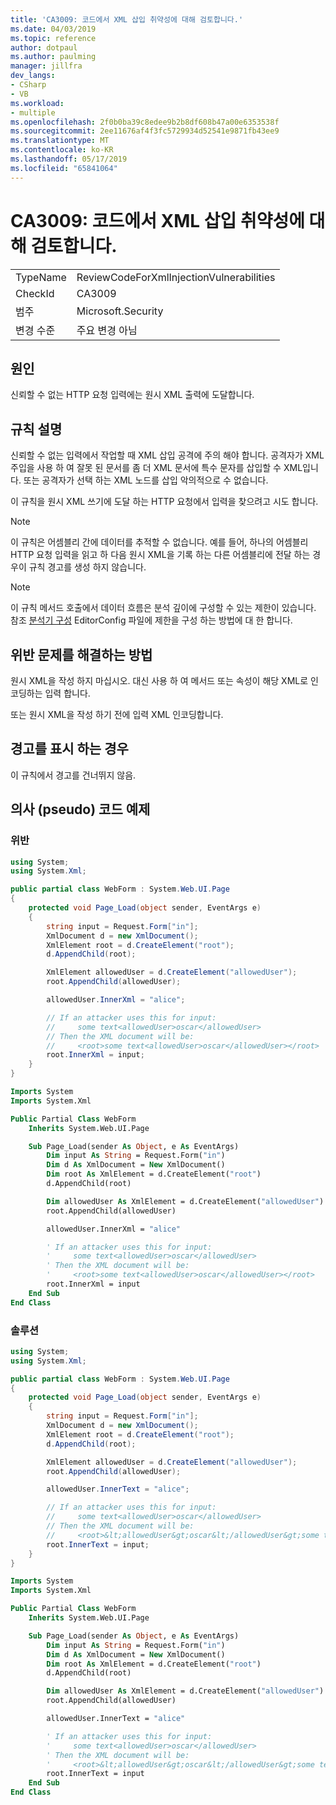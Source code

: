 ```yaml
---
title: 'CA3009: 코드에서 XML 삽입 취약성에 대해 검토합니다.'
ms.date: 04/03/2019
ms.topic: reference
author: dotpaul
ms.author: paulming
manager: jillfra
dev_langs:
- CSharp
- VB
ms.workload:
- multiple
ms.openlocfilehash: 2f0b0ba39c8edee9b2b8df608b47a00e6353538f
ms.sourcegitcommit: 2ee11676af4f3fc5729934d52541e9871fb43ee9
ms.translationtype: MT
ms.contentlocale: ko-KR
ms.lasthandoff: 05/17/2019
ms.locfileid: "65841064"
---
```

# <a name="ca3009-review-code-for-xml-injection-vulnerabilities"></a>CA3009: 코드에서 XML 삽입 취약성에 대해 검토합니다.

|||
|-|-|
|TypeName|ReviewCodeForXmlInjectionVulnerabilities|
|CheckId|CA3009|
|범주|Microsoft.Security|
|변경 수준|주요 변경 아님|

## <a name="cause"></a>원인

신뢰할 수 없는 HTTP 요청 입력에는 원시 XML 출력에 도달합니다.

## <a name="rule-description"></a>규칙 설명

신뢰할 수 없는 입력에서 작업할 때 XML 삽입 공격에 주의 해야 합니다. 공격자가 XML 주입을 사용 하 여 잘못 된 문서를 좀 더 XML 문서에 특수 문자를 삽입할 수 XML입니다. 또는 공격자가 선택 하는 XML 노드를 삽입 악의적으로 수 없습니다.

이 규칙을 원시 XML 쓰기에 도달 하는 HTTP 요청에서 입력을 찾으려고 시도 합니다.

> [!NOTE]
> 이 규칙은 어셈블리 간에 데이터를 추적할 수 없습니다. 예를 들어, 하나의 어셈블리 HTTP 요청 입력을 읽고 하 다음 원시 XML을 기록 하는 다른 어셈블리에 전달 하는 경우이 규칙 경고를 생성 하지 않습니다.

> [!NOTE]
> 이 규칙 메서드 호출에서 데이터 흐름은 분석 깊이에 구성할 수 있는 제한이 있습니다. 참조 [분석기 구성](https://github.com/dotnet/roslyn-analyzers/blob/master/docs/Analyzer%20Configuration.md#dataflow-analysis) EditorConfig 파일에 제한을 구성 하는 방법에 대 한 합니다.

## <a name="how-to-fix-violations"></a>위반 문제를 해결하는 방법

원시 XML을 작성 하지 마십시오. 대신 사용 하 여 메서드 또는 속성이 해당 XML로 인코딩하는 입력 합니다.

또는 원시 XML을 작성 하기 전에 입력 XML 인코딩합니다.

## <a name="when-to-suppress-warnings"></a>경고를 표시 하는 경우

이 규칙에서 경고를 건너뛰지 않음.

## <a name="pseudo-code-examples"></a>의사 (pseudo) 코드 예제

### <a name="violation"></a>위반

```csharp
using System;
using System.Xml;

public partial class WebForm : System.Web.UI.Page
{
    protected void Page_Load(object sender, EventArgs e)
    {
        string input = Request.Form["in"];
        XmlDocument d = new XmlDocument();
        XmlElement root = d.CreateElement("root");
        d.AppendChild(root);

        XmlElement allowedUser = d.CreateElement("allowedUser");
        root.AppendChild(allowedUser);

        allowedUser.InnerXml = "alice";

        // If an attacker uses this for input:
        //     some text<allowedUser>oscar</allowedUser>
        // Then the XML document will be:
        //     <root>some text<allowedUser>oscar</allowedUser></root>
        root.InnerXml = input;
    }
}
```

```vb
Imports System
Imports System.Xml

Public Partial Class WebForm
    Inherits System.Web.UI.Page

    Sub Page_Load(sender As Object, e As EventArgs)
        Dim input As String = Request.Form("in")
        Dim d As XmlDocument = New XmlDocument()
        Dim root As XmlElement = d.CreateElement("root")
        d.AppendChild(root)

        Dim allowedUser As XmlElement = d.CreateElement("allowedUser")
        root.AppendChild(allowedUser)

        allowedUser.InnerXml = "alice"

        ' If an attacker uses this for input:
        '     some text<allowedUser>oscar</allowedUser>
        ' Then the XML document will be:
        '     <root>some text<allowedUser>oscar</allowedUser></root>
        root.InnerXml = input
    End Sub
End Class
```

### <a name="solution"></a>솔루션

```csharp
using System;
using System.Xml;

public partial class WebForm : System.Web.UI.Page
{
    protected void Page_Load(object sender, EventArgs e)
    {
        string input = Request.Form["in"];
        XmlDocument d = new XmlDocument();
        XmlElement root = d.CreateElement("root");
        d.AppendChild(root);

        XmlElement allowedUser = d.CreateElement("allowedUser");
        root.AppendChild(allowedUser);

        allowedUser.InnerText = "alice";

        // If an attacker uses this for input:
        //     some text<allowedUser>oscar</allowedUser>
        // Then the XML document will be:
        //     <root>&lt;allowedUser&gt;oscar&lt;/allowedUser&gt;some text<allowedUser>alice</allowedUser></root>
        root.InnerText = input;
    }
}
```

```vb
Imports System
Imports System.Xml

Public Partial Class WebForm
    Inherits System.Web.UI.Page

    Sub Page_Load(sender As Object, e As EventArgs)
        Dim input As String = Request.Form("in")
        Dim d As XmlDocument = New XmlDocument()
        Dim root As XmlElement = d.CreateElement("root")
        d.AppendChild(root)

        Dim allowedUser As XmlElement = d.CreateElement("allowedUser")
        root.AppendChild(allowedUser)

        allowedUser.InnerText = "alice"

        ' If an attacker uses this for input:
        '     some text<allowedUser>oscar</allowedUser>
        ' Then the XML document will be:
        '     <root>&lt;allowedUser&gt;oscar&lt;/allowedUser&gt;some text<allowedUser>alice</allowedUser></root>
        root.InnerText = input
    End Sub
End Class
```
